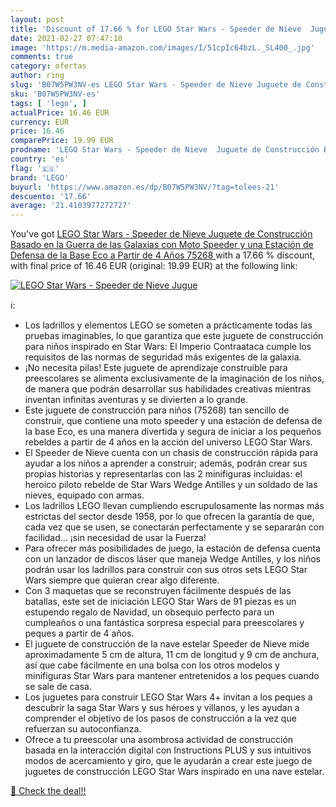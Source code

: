 ```yaml
---
layout: post
title: 'Discount of 17.66 % for LEGO Star Wars - Speeder de Nieve  Jugue'
date: 2021-02-27 07:47:10
image: 'https://m.media-amazon.com/images/I/51cpIc64bzL._SL400_.jpg'
comments: true
category: ofertas
author: ring
slug: 'B07W5PW3NV-es LEGO Star Wars - Speeder de Nieve Juguete de Construcción...'
sku: 'B07W5PW3NV-es'
tags: [ 'lego', ]
actualPrice: 16.46 EUR
currency: EUR
price: 16.46
comparePrice: 19.99 EUR
prodname: 'LEGO Star Wars - Speeder de Nieve  Juguete de Construcción Basado en la Guerra de las Galaxias  con Moto Speeder y una Estación de Defensa de la Base Eco  a Partir de 4 Años  75268 '
country: 'es'
flag: '🇪🇸'
brand: 'LEGO'
buyurl: 'https://www.amazon.es/dp/B07W5PW3NV/?tag=tolees-21'
descuento: '17.66'
average: '21.4103977272727'
---
```


You've got [LEGO Star Wars - Speeder de Nieve  Juguete de Construcción Basado en la Guerra de las Galaxias  con Moto Speeder y una Estación de Defensa de la Base Eco  a Partir de 4 Años  75268 ](https://www.amazon.es/dp/B07W5PW3NV/?tag=tolees-21) with a  17.66 % discount, with final price of 16.46 EUR (original: 19.99 EUR) at the following link:

[![LEGO Star Wars - Speeder de Nieve  Jugue](https://m.media-amazon.com/images/I/51cpIc64bzL._SL400_.jpg)](https://www.amazon.es/dp/B07W5PW3NV/?tag=tolees-21)

ℹ️:

- Los ladrillos y elementos LEGO se someten a prácticamente todas las pruebas imaginables, lo que garantiza que este juguete de construcción para niños inspirado en Star Wars: El Imperio Contraataca cumple los requisitos de las normas de seguridad más exigentes de la galaxia.
- ¡No necesita pilas! Este juguete de aprendizaje construible para preescolares se alimenta exclusivamente de la imaginación de los niños, de manera que podrán desarrollar sus habilidades creativas mientras inventan infinitas aventuras y se divierten a lo grande.
- Este juguete de construcción para niños (75268) tan sencillo de construir, que contiene una moto speeder y una estación de defensa de la base Eco, es una manera divertida y segura de iniciar a los pequeños rebeldes a partir de 4 años en la acción del universo LEGO Star Wars.
- El Speeder de Nieve cuenta con un chasis de construcción rápida para ayudar a los niños a aprender a construir; además, podrán crear sus propias historias y representarlas con las 2 minifiguras incluidas: el heroico piloto rebelde de Star Wars Wedge Antilles y un soldado de las nieves, equipado con armas.
- Los ladrillos LEGO llevan cumpliendo escrupulosamente las normas más estrictas del sector desde 1958, por lo que ofrecen la garantía de que, cada vez que se usen, se conectarán perfectamente y se separarán con facilidad… ¡sin necesidad de usar la Fuerza!
- Para ofrecer más posibilidades de juego, la estación de defensa cuenta con un lanzador de discos láser que maneja Wedge Antilles, y los niños podrán usar los ladrillos para construir con sus otros sets LEGO Star Wars siempre que quieran crear algo diferente.
- Con 3 maquetas que se reconstruyen fácilmente después de las batallas, este set de iniciación LEGO Star Wars de 91 piezas es un estupendo regalo de Navidad, un obsequio perfecto para un cumpleaños o una fantástica sorpresa especial para preescolares y peques a partir de 4 años.
- El juguete de construcción de la nave estelar Speeder de Nieve mide aproximadamente 5 cm de altura, 11 cm de longitud y 9 cm de anchura, así que cabe fácilmente en una bolsa con los otros modelos y minifiguras Star Wars para mantener entretenidos a los peques cuando se sale de casa.
- Los juguetes para construir LEGO Star Wars 4+ invitan a los peques a descubrir la saga Star Wars y sus héroes y villanos, y les ayudan a comprender el objetivo de los pasos de construcción a la vez que refuerzan su autoconfianza.
- Ofrece a tu preescolar una asombrosa actividad de construcción basada en la interacción digital con Instructions PLUS y sus intuitivos modos de acercamiento y giro, que le ayudarán a crear este juego de juguetes de construcción LEGO Star Wars inspirado en una nave estelar.

[🛒 Check the deal!!](https://www.amazon.es/dp/B07W5PW3NV/?tag=tolees-21)
